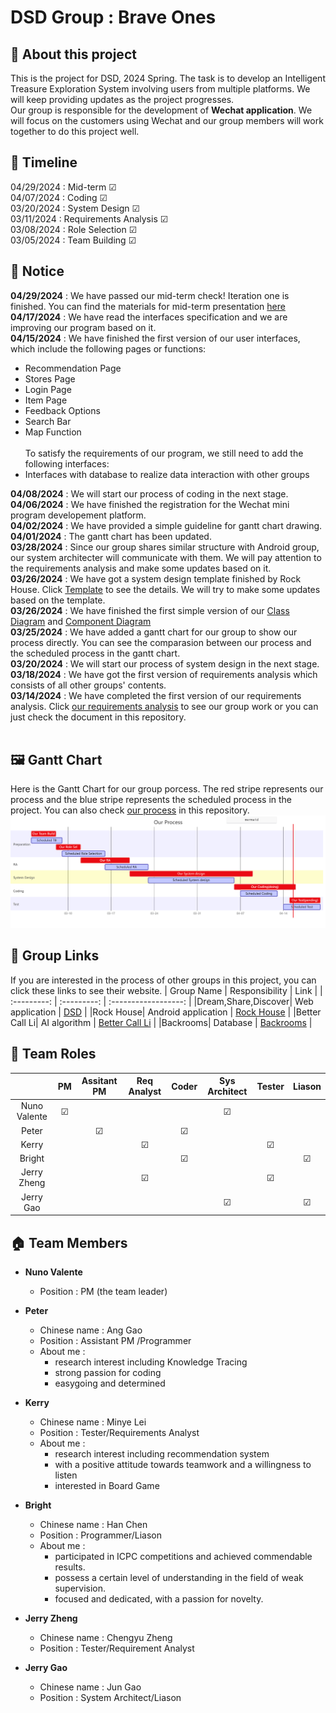 # DSD Group : Brave Ones
## 📝 About this project
This is the project for DSD, 2024 Spring. The task is to develop an Intelligent Treasure Exploration System involving users from multiple platforms. We will keep providing updates as the project progresses.<br>
Our group is responsible for the development of __Wechat application__. We will focus on the customers using Wechat and our group members will work together to do this project well.

## 📆 Timeline
04/29/2024 : Mid-term &#x2611;<br>
04/07/2024 : Coding &#x2611;<br>
03/20/2024 : System Design  &#x2611;<br>
03/11/2024 : Requirements Analysis &#x2611; <br>
03/08/2024 : Role Selection  &#x2611; <br>
03/05/2024 : Team Building  &#x2611;

## 🔔 Notice 
__04/29/2024__ : We have passed our mid-term check! Iteration one is finished. You can find the materials for mid-term presentation [here](https://github.com/Divpeter/DSD2024.github.io/tree/main/Mid-term)<br>
__04/17/2024__ : We have read the interfaces specification and we are improving our program based on it.<br>
__04/15/2024__ : We have finished the first version of our user interfaces, which include the following pages or functions:<br>
+ Recommendation Page<br>
+ Stores Page<br>
+ Login Page<br>
+ Item Page<br>
+ Feedback Options<br>
+ Search Bar<br>
+ Map Function<br><br>
To satisfy the requirements of our program, we still need to add the following interfaces:
+ Interfaces with database to realize data interaction with other groups<br>

__04/08/2024__ : We will start our process of coding in the next stage.<br>
__04/06/2024__ : We have finished the registration for the Wechat mini program developement platform.<br>
__04/02/2024__ : We have provided a simple guideline for gantt chart drawing.<br>
__04/01/2024__ : The gantt chart has been updated.<br>
__03/28/2024__ : Since our group shares similar structure with Android group, our system architecter will communicate with them. We will pay attention to the requirements analysis and make some updates based on it.<br>
__03/26/2024__ : We have got a system design template finished by Rock House. Click [Template](https://github.com/Divpeter/DSD2024.github.io/blob/c8069b36b3fdfcac83a40e6e6b9560121a994220/System%20Design/Template.png) to see the details. We will try to make some updates based on the template.<br>
__03/26/2024__ : We have finished the first simple version of our [Class Diagram](https://github.com/Divpeter/DSD2024.github.io/blob/3b9992e4b4ba3dfcd1a3c89a90e23073f7243a18/System%20Design/Class%20Diagram.png) and [Component Diagram](https://github.com/Divpeter/DSD2024.github.io/blob/3b9992e4b4ba3dfcd1a3c89a90e23073f7243a18/System%20Design/Component%20Diagram.png)<br> 
__03/25/2024__ : We have added a gantt chart for our group to show our process directly. You can see the comparasion between our process and the scheduled process in the gantt chart. <br>
__03/20/2024__ : We will start our process of system design in the next stage.<br>
__03/18/2024__ : We have got the first version of requirements analysis which consists of all other groups' contents.<br>
__03/14/2024__ : We have completed the first version of our requirements analysis. Click [our requirements analysis](https://docs.google.com/document/d/1Ne3DcNKM5rR4DACcW0JFtLY9dWwgH2AslHItaRscWj4/edit?usp=sharing) to see our group work or you can just check the document in this repository.<br>
<br>

## 🖼️ Gantt Chart
Here is the Gantt Chart for our group porcess. The red stripe represents our process and the blue stripe represents the scheduled process in the project. You can also check [our process](https://github.com/Divpeter/DSD2024.github.io/blob/9470499400ca1342a1f6a63217443d06e5e2f289/Gantt%20Chart1.png) in this repository.
![Our porcess](https://github.com/Divpeter/DSD2024.github.io/blob/9470499400ca1342a1f6a63217443d06e5e2f289/Gantt%20Chart1.png)


## 📰 Group Links
If you are interested in the process of other groups in this project, you can click these links to see their website. 
|    Group Name      |     Responsibility    |    Link    | 
| :---------: | :---------: | :------------------: | 
|Dream,Share,Discover| Web application  | [DSD](https://github.com/zkc3783/dream-share-discovery) | 
|Rock House|     Android application           |  [Rock House](https://github.com/zhouyuheng2003/DSD2024-rock-house)  | 
|Better Call Li|  AI algorithm |  [Better Call Li](https://github.com/baconjlu/better-call-Li)  | 
|Backrooms| Database | [Backrooms](https://github.com/Irodixy/Backrooms_dsd2024)  | 

## 🏡 Team Roles
|          |     PM    |    Assitant PM    |    Req Analyst    |    Coder    |    Sys Architect    |    Tester    |    Liason    |  
| :---------: | :---------: | :------------------: |  :-----------------: | :-----------------: |:-----------------------:|  :------------:  | :-------------:  |
|Nuno Valente| &#x2611;  |  |   |   |  &#x2611;  |
|Peter|                |  <center>&#x2611;</center>  |  |  &#x2611;  |
|Kerry|  |  |  &#x2611;  |  |  |  &#x2611;  |
|Bright|  |  |  |  &#x2611;  |  |  |  &#x2611;  |  
|Jerry Zheng|  |  |  &#x2611;  |  |  |  &#x2611;  |
|Jerry Gao|  |  |  |  |  &#x2611;  |  |  &#x2611;  |

## 🏠 Team Members
+ __Nuno Valente__
  + Position : PM (the team leader)
    
+ __Peter__
  + Chinese name : Ang Gao
  + Position : Assistant PM /Programmer
  + About me : 
    + research interest including Knowledge Tracing
    + strong passion for coding
    + easygoing and determined
    
+ __Kerry__
  + Chinese name : Minye Lei
  + Position : Tester/Requirements Analyst
  + About me :
    + research interest including recommendation system
    + with a positive attitude towards teamwork and a willingness to listen
    + interested in Board Game

+ __Bright__
  + Chinese name : Han Chen
  + Position : Programmer/Liason
  + About me :
    + participated in ICPC competitions and achieved commendable results.
    + possess a certain level of understanding in the field of weak supervision.
    + focused and dedicated, with a passion for novelty.
   
+ __Jerry Zheng__
  + Chinese name : Chengyu Zheng
  + Position : Tester/Requirement Analyst
 
+ __Jerry Gao__
  + Chinese name : Jun Gao
  + Position : System Architect/Liason

